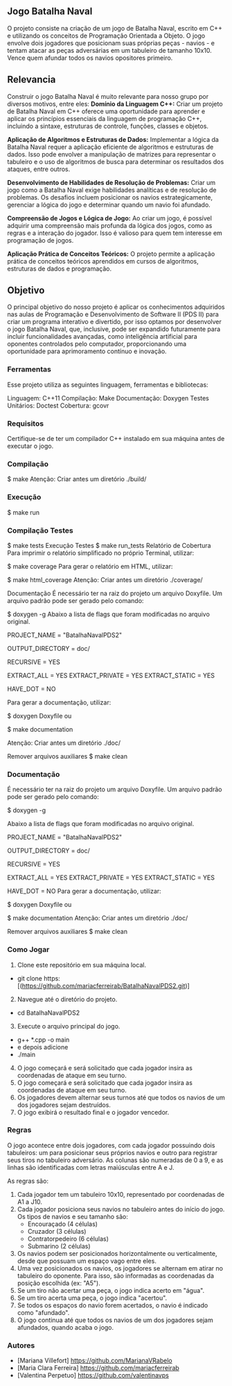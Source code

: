 ## Jogo Batalha Naval

O projeto consiste na criação de um jogo de Batalha Naval, escrito em C++ e utilizando os conceitos de Programação Orientada a Objeto. O jogo envolve dois jogadores que posicionam suas próprias peças - navios - e tentam atacar as peças adversárias em um tabuleiro de tamanho 10x10. Vence quem afundar todos os navios opositores primeiro.

## Relevancia
Construir o jogo Batalha Naval é muito relevante para nosso grupo por diversos motivos, entre eles:
**Domínio da Linguagem C++:** 
Criar um projeto de Batalha Naval em C++ oferece uma oportunidade para aprender e aplicar os princípios essenciais da linguagem de programação C++, incluindo a sintaxe, estruturas de controle, funções, classes e objetos.

**Aplicação de Algoritmos e Estruturas de Dados:**
Implementar a lógica da Batalha Naval requer a aplicação eficiente de algoritmos e estruturas de dados. Isso pode envolver a manipulação de matrizes para representar o tabuleiro e o uso de algoritmos de busca para determinar os resultados dos ataques, entre outros.

**Desenvolvimento de Habilidades de Resolução de Problemas:**
Criar um jogo como a Batalha Naval exige habilidades analíticas e de resolução de problemas. Os desafios incluem posicionar os navios estrategicamente, gerenciar a lógica do jogo e determinar quando um navio foi afundado.

**Compreensão de Jogos e Lógica de Jogo:**
Ao criar um jogo, é possível adquirir uma compreensão mais profunda da lógica dos jogos, como as regras e a interação do jogador. Isso é valioso para quem tem interesse em programação de jogos.

**Aplicação Prática de Conceitos Teóricos:**
O projeto permite a aplicação prática de conceitos teóricos aprendidos em cursos de algoritmos, estruturas de dados e programação.

## Objetivo
O principal objetivo do nosso projeto é aplicar os conhecimentos adquiridos nas aulas de Programação e Desenvolvimento de Software II (PDS II) para criar um programa interativo e divertido, por isso optamos por desenvolver o jogo Batalha Naval, que, inclusive, pode ser expandido futuramente para incluir funcionalidades avançadas, como inteligência artificial para oponentes controlados pelo computador, proporcionando uma oportunidade para aprimoramento contínuo e inovação.

### Ferramentas

Esse projeto utiliza as seguintes linguagem, ferramentas e bibliotecas:

Linguagem: C++11
Compilação: Make
Documentação: Doxygen
Testes Unitários: Doctest
Cobertura: gcovr

### Requisitos

Certifique-se de ter um compilador C++ instalado em sua máquina antes de executar o jogo.

### Compilação

$ make
Atenção: Criar antes um diretório ./build/

### Execução

$ make run

### Compilação Testes

$ make tests Execução Testes $ make run_tests Relatório de Cobertura Para imprimir o relatório simplificado no próprio Terminal, utilizar:

$ make coverage Para gerar o relatório em HTML, utilizar:

$ make html_coverage Atenção: Criar antes um diretório ./coverage/

Documentação É necessário ter na raiz do projeto um arquivo Doxyfile. Um arquivo padrão pode ser gerado pelo comando:

$ doxygen -g Abaixo a lista de flags que foram modificadas no arquivo original.

PROJECT_NAME = "BatalhaNavalPDS2"

OUTPUT_DIRECTORY = doc/

RECURSIVE = YES

EXTRACT_ALL = YES EXTRACT_PRIVATE = YES EXTRACT_STATIC = YES

HAVE_DOT = NO 

Para gerar a documentação, utilizar:

$ doxygen Doxyfile ou

$ make documentation 

Atenção: Criar antes um diretório ./doc/

Remover arquivos auxiliares $ make clean

### Documentação
É necessário ter na raiz do projeto um arquivo Doxyfile. Um arquivo padrão pode ser gerado pelo comando:

$ doxygen -g

Abaixo a lista de flags que foram modificadas no arquivo original.

PROJECT_NAME = "BatalhaNavalPDS2"

OUTPUT_DIRECTORY = doc/

RECURSIVE = YES

EXTRACT_ALL = YES
EXTRACT_PRIVATE = YES
EXTRACT_STATIC = YES

HAVE_DOT = NO
Para gerar a documentação, utilizar:

$ doxygen Doxyfile
ou

$ make documentation
Atenção: Criar antes um diretório ./doc/

Remover arquivos auxiliares
$ make clean

### Como Jogar

1. Clone este repositório em sua máquina local.

- git clone https:[(https://github.com/mariacferreirab/BatalhaNavalPDS2.git)]

2. Navegue até o diretório do projeto.

- cd BatalhaNavalPDS2

3. Execute o arquivo principal do jogo.

- g++ \*.cpp -o main
- e depois adicione
- ./main

4. O jogo começará e será solicitado que cada jogador insira as coordenadas de ataque em seu turno.
5. O jogo começará e será solicitado que cada jogador insira as coordenadas de ataque em seu turno.
6. Os jogadores devem alternar seus turnos até que todos os navios de um dos jogadores sejam destruídos.
7. O jogo exibirá o resultado final e o jogador vencedor.

### Regras

O jogo acontece entre dois jogadores, com cada jogador possuindo dois tabuleiros: um para posicionar seus próprios navios e outro para registrar seus tiros no tabuleiro adversário. As colunas são numeradas de 0 a 9, e as linhas são identificadas com letras maiúsculas entre A e J.

As regras são:

1. Cada jogador tem um tabuleiro 10x10, representado por coordenadas de A1 a J10.
2. Cada jogador posiciona seus navios no tabuleiro antes do início do jogo. Os tipos de navios e seu tamanho são:
   - Encouraçado (4 células)
   - Cruzador (3 células)
   - Contratorpedeiro (6 células)
   - Submarino (2 células)
3. Os navios podem ser posicionados horizontalmente ou verticalmente, desde que possuam um espaço vago entre eles.
4. Uma vez posicionados os navios, os jogadores se alternam em atirar no tabuleiro do oponente. Para isso, são informadas as coordenadas da posição escolhida (ex: "A5").
5. Se um tiro não acertar uma peça, o jogo indica acerto em "água".
6. Se um tiro acerta uma peça, o jogo indica "acertou".
7. Se todos os espaços do navio forem acertados, o navio é indicado como "afundado".
8. O jogo continua até que todos os navios de um dos jogadores sejam afundados, quando acaba o jogo.

### Autores

- [Mariana Villefort] https://github.com/MarianaVRabelo
- [Maria Clara Ferreira] https://github.com/mariacferreirab
- [Valentina Perpetuo] https://github.com/valentinavps
